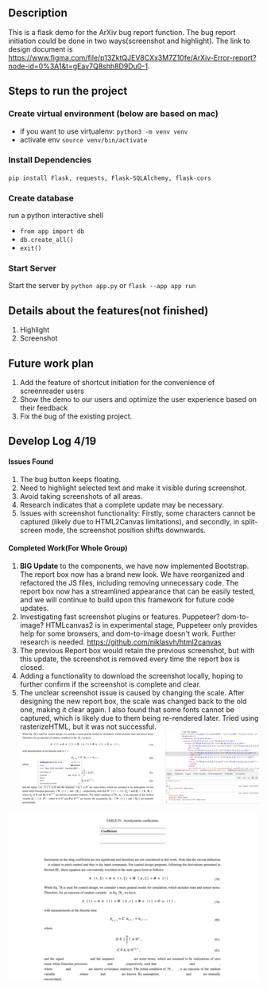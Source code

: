## Description

This is a flask demo for the ArXiv bug report function. The bug report initiation could be done in two ways(screenshot and highlight). The link to design document is https://www.figma.com/file/p13ZktQJEV8CXx3M7Z10fe/ArXiv-Error-report?node-id=0%3A1&t=gEav7Q8shh8D9Du0-1.

## Steps to run the project

### Create virtual environment (below are based on mac)

- if you want to use virtualenv:
  `python3 -m venv venv`
- activate env
  `source venv/bin/activate`

### Install Dependencies

`pip install Flask, requests, Flask-SQLAlchemy, flask-cors`

### Create database

run a python interactive shell

- `from app import db`
- `db.create_all()`
- `exit()`

### Start Server
Start the server by `python app.py` or `flask --app app run`

## Details about the features(not finished)
1. Highlight
2. Screenshot

## Future work plan
1. Add the feature of shortcut initiation for the convenience of screenreader users
2. Show the demo to our users and optimize the user experience based on their feedback
3. Fix the bug of the existing project.


## Develop Log 4/19
#### Issues Found

1. The bug button keeps floating.
2. Need to highlight selected text and make it visible during screenshot.
3. Avoid taking screenshots of all areas.
4. Research indicates that a complete update may be necessary.
5. Issues with screenshot functionality: Firstly, some characters cannot be captured (likely due to HTML2Canvas limitations), and secondly, in split-screen mode, the screenshot position shifts downwards.
#### Completed Work(For Whole Group)

1. **BIG Update** to the components, we have now implemented Bootstrap. The report box now has a brand new look. We have reorganized and refactored the JS files, including removing unnecessary code. The report box now has a streamlined appearance that can be easily tested, and we will continue to build upon this framework for future code updates.
2. Investigating fast screenshot plugins or features. Puppeteer? dom-to-image? HTMLcanvas2 is in experimental stage, Puppeteer only provides help for some browsers, and dom-to-image doesn't work. Further research is needed. https://github.com/niklasvh/html2canvas
3. The previous Report box would retain the previous screenshot, but with this update, the screenshot is removed every time the report box is closed.
4. Adding a functionality to download the screenshot locally, hoping to further confirm if the screenshot is complete and clear.
5. The unclear screenshot issue is caused by changing the scale. After designing the new report box, the scale was changed back to the old one, making it clear again. I also found that some fonts cannot be captured, which is likely due to them being re-rendered later. Tried using rasterizeHTML, but it was not successful.![](assets/image-20230420001656731.png)

![image-20230420001808605](assets/image-20230420001808605.png)
